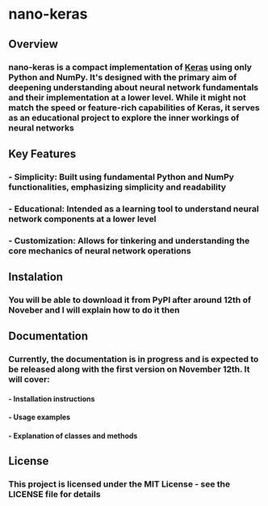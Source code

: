 # nano-keras

## Overview

### **nano-keras** is a compact implementation of [Keras](https://keras.io/) using only Python and NumPy. It's designed with the primary aim of deepening understanding about neural network fundamentals and their implementation at a lower level. While it might not match the speed or feature-rich capabilities of Keras, it serves as an educational project to explore the inner workings of neural networks

## Key Features

### - Simplicity: Built using fundamental Python and NumPy functionalities, emphasizing simplicity and readability

### - Educational: Intended as a learning tool to understand neural network components at a lower level

### - Customization: Allows for tinkering and understanding the core mechanics of neural network operations

## Instalation

### You will be able to download it from PyPI after around 12th of Noveber and I will explain how to do it then

## Documentation

### Currently, the documentation is in progress and is expected to be released along with the first version on November 12th. It will cover:

#### - Installation instructions

#### - Usage examples

#### - Explanation of classes and methods

## License

### This project is licensed under the MIT License - see the LICENSE file for details
